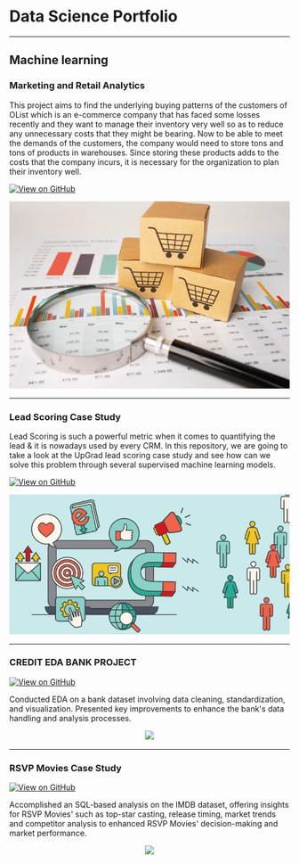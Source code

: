 # Data Science Portfolio
---
## Machine learning

### Marketing and Retail Analytics

This project aims to find the underlying buying patterns of the customers of OList which is an e-commerce company that has faced some losses recently and they want to manage their inventory very well so as to reduce any unnecessary costs that they might be bearing. Now to be able to meet the demands of the customers, the company would need to store tons and tons of products in warehouses. Since storing these products adds to the costs that the company incurs, it is necessary for the organization to plan their inventory well.

[![View on GitHub](https://img.shields.io/badge/GitHub-View_on_GitHub-blue?logo=GitHub)](https://github.com/rahuldaskolkata/Marketing_and_Retail_Analytics)

<center><img src="assets/img/shopping-cart-logo-on-box-600nw-1761991598.webp"/></center>

---
### Lead Scoring Case Study

Lead Scoring is such a powerful metric when it comes to quantifying the lead & it is nowadays used by every CRM. In this repository, we are going to take a look at the UpGrad lead scoring case study and see how can we solve this problem through several supervised machine learning models.

[![View on GitHub](https://img.shields.io/badge/GitHub-View_on_GitHub-blue?logo=GitHub)](https://github.com/rahuldaskolkata/lead_scoring_case_study)

<center><img src="assets/img/Lead-Scoring-Whats-the-Basic-Way-to-Calculate.jpg"/></center>

---
### CREDIT EDA BANK PROJECT

[![View on GitHub](https://img.shields.io/badge/GitHub-View_on_GitHub-blue?logo=GitHub)](https://github.com/rahuldaskolkata/CREDIT_EDA_BANK_PROJECT)

Conducted EDA on a bank dataset involving data cleaning, standardization, and visualization. Presented key improvements to enhance the bank's data handling and analysis processes.
<center><img src="https://camo.githubusercontent.com/a085b4fe60690252b8aa2de917c53fc3f63aec21aafea21c8f1ecb543d2c44cb/68747470733a2f2f7777772e616c74756d696e74656c6c6967656e63652e636f6d2f6173736574732f74696d652d7365726965732d70726564696374696f6e2d7573696e672d6c73746d2d646565702d6e657572616c2d6e6574776f726b732f73696e776176655f66756c6c5f7365712e706e67"/></center>

---
### RSVP Movies Case Study

[![View on GitHub](https://img.shields.io/badge/GitHub-View_on_GitHub-blue?logo=GitHub)](https://github.com/rahuldaskolkata/RSVP_Movies_Case_Study)

Accomplished an SQL-based analysis on the IMDB dataset, offering insights for RSVP Movies' such as top-star casting, release timing, market trends and competitor analysis to enhanced RSVP Movies' decision-making and market performance.

<center><img src="images/text_classification.png"/></center>
